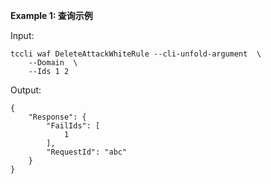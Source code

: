 **Example 1: 查询示例**



Input: 

```
tccli waf DeleteAttackWhiteRule --cli-unfold-argument  \
    --Domain  \
    --Ids 1 2
```

Output: 
```
{
    "Response": {
        "FailIds": [
            1
        ],
        "RequestId": "abc"
    }
}
```

